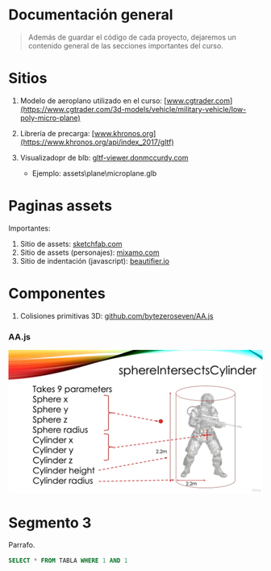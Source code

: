 # Documentación general
> Además de guardar el código de cada proyecto, dejaremos un contenido general de las secciones importantes del curso.

# Sitios

1. Modelo de aeroplano utilizado en el curso: [www.cgtrader.com](https://www.cgtrader.com/3d-models/vehicle/military-vehicle/low-poly-micro-plane)

2. Librería de precarga: [www.khronos.org](https://www.khronos.org/api/index_2017/gltf)

3. Visualizadopr de blb: [gltf-viewer.donmccurdy.com](https://gltf-viewer.donmccurdy.com/)

      * Ejemplo: assets\plane\microplane.glb


# Paginas assets

Importantes:

1. Sitio de assets: [sketchfab.com](https://sketchfab.com/3d-models/stylized-ww1-plane-c4edeb0e410f46e8a4db320879f0a1db)
2. Sitio de assets (personajes): [mixamo.com](https://www.mixamo.com/#/)
3. Sitio de indentación (javascript): [beautifier.io](https://beautifier.io/)


# Componentes
1. Colisiones primitivas 3D: [github.com/bytezeroseven/AA.js](https://github.com/bytezeroseven/AA.js)

### AA.js

![Infrastructure model](readme_files/parametroscolisiones.png)


# Segmento 3

Parrafo. 

```sql
SELECT * FROM TABLA WHERE 1 AND 1
```
